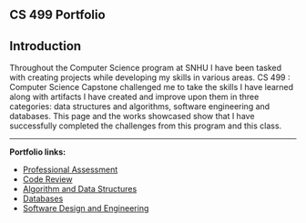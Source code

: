 
## CS 499 Portfolio


## Introduction

Throughout the Computer Science program at SNHU I have been tasked with creating projects while developing my skills in various areas.  CS 499 : Computer Science Capstone challenged me to take the skills I have learned along with artifacts I have created and improve upon them in three categories: data structures and algorithms, software engineering and databases.  This page and the works showcased show that I have successfully completed the challenges from this program and this class.




---

**Portfolio links:**
- [Professional Assessment](https://katieescholten.github.io/KScapstone.github.io/ProfessionalAssessment.html)
- [Code Review](https://youtu.be/gfZkRcxmfgI)
- [Algorithm and Data Structures](https://katieescholten.github.io/KScapstone.github.io/algorithm_and_data_structures/algorithm_and_datastructures.html)
- [Databases](https://katieescholten.github.io/KScapstone.github.io/databases/databases.html)
- [Software Design and Engineering](https://katieescholten.github.io/KScapstone.github.io/software_design_and_engineering/software_design_and_engineering.html)












